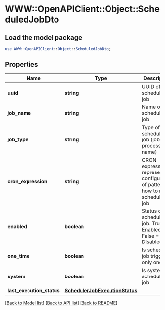 # WWW::OpenAPIClient::Object::ScheduledJobDto

## Load the model package
```perl
use WWW::OpenAPIClient::Object::ScheduledJobDto;
```

## Properties
Name | Type | Description | Notes
------------ | ------------- | ------------- | -------------
**uuid** | **string** | UUID of the scheduled job | 
**job_name** | **string** | Name of the scheduled job | 
**job_type** | **string** | Type of scheduled job (job processor name) | 
**cron_expression** | **string** | CRON expression representing configuration of pattern how to run scheduled job | 
**enabled** | **boolean** | Status of the scheduled job. True &#x3D; Enabled, False &#x3D; Disabled | 
**one_time** | **boolean** | Is scheduled job triggered only once | 
**system** | **boolean** | Is system scheduled job | 
**last_execution_status** | [**SchedulerJobExecutionStatus**](SchedulerJobExecutionStatus.md) |  | 

[[Back to Model list]](../README.md#documentation-for-models) [[Back to API list]](../README.md#documentation-for-api-endpoints) [[Back to README]](../README.md)


